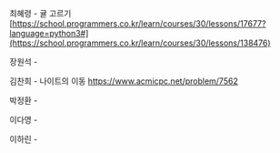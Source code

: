 최혜령 - 귤 고르기 [https://school.programmers.co.kr/learn/courses/30/lessons/17677?language=python3#](https://school.programmers.co.kr/learn/courses/30/lessons/138476)

장원석 - 

김찬희 - 나이트의 이동 https://www.acmicpc.net/problem/7562

박정환 - 

이다영 - 

이하린 - 
